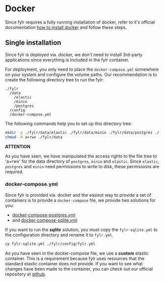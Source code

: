 # Docker

Since fylr requires a fully running installation of docker, refer to it's official documentation [how to install docker](https://docs.docker.com/engine/install/) and follow these steps.

## Single installation

Since fylr is deployed via. docker, we don't need to install 3rd-party applications since everything is included in the fylr container.

For deployment, you only need to place the `docker-compose.yml` somewhere on your system and configure the volume paths. Our recommendation is to create the following directory tree to run the fylr:

```text
./fylr
  /data
    /elastic
    /minio
    /postgres
  /config
  /docker-compose.yml
```

The following commands help you to set up this directory tree:

```bash
mkdir -p ./fylr/data/elastic ./fylr/data/minio ./fylr/data/postgres ./fylr/config ./fylr/resources ./fylr/data/sqlite
chmod -R a+rwx ./fylr/data
```

**ATTENTION**

As you have seen, we have manipulated the access rights to the file tree to 'a+rwx' for the data directory of `postgres`, `minio` and `elastic`. Since `elastic`, `postgres` and `minio` need permissions to write to disk, these permissions are required.

### docker-compose.yml

Since fylr is provided via. docker and the easiest way to provide a set of containers is to provide a `docker-compose` file, we provide two solutions for you:

- [docker-compose-postgres.yml](docker-compose-postgres.yml)
- and [docker-compose-sqlite.yml](docker-compose-sqlite.yml)

If you want to run the ***sqlite*** solution, you must copy the `fylr-sqlite.yml` to the configuration directory and rename it to `fylr.yml`.

```bash
cp fylr-sqlite.yml ./fylr/config/fylr.yml
```

As you have seen in the docker-compose file, we use a **custom** elastic container. This is a requirement because fylr uses resources that the standard elastic container does not provide. If you want to see what changes have been made to the container, you can check out our official repository at [github](https://github.com/programmfabrik/elastic-icu).
